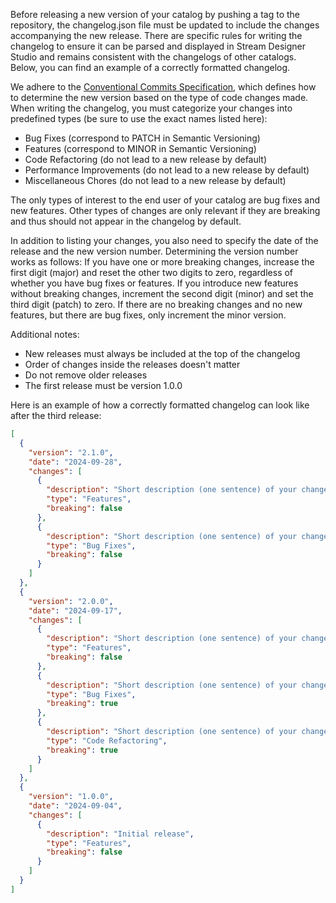 Before releasing a new version of your catalog by pushing a tag to the repository, the changelog.json file must
be updated to include the changes accompanying the new release. There are specific rules for writing the changelog
to ensure it can be parsed and displayed in Stream Designer Studio and remains consistent with the changelogs
of other catalogs. Below, you can find an example of a correctly formatted changelog.

We adhere to the [Conventional Commits Specification](https://www.conventionalcommits.org), which defines how to
determine the new version based on the type of code changes made. When writing the changelog, you must categorize
your changes into predefined types (be sure to use the exact names listed here):

- Bug Fixes (correspond to PATCH in Semantic Versioning)
- Features (correspond to MINOR in Semantic Versioning)
- Code Refactoring (do not lead to a new release by default)
- Performance Improvements (do not lead to a new release by default)
- Miscellaneous Chores (do not lead to a new release by default)

The only types of interest to the end user of your catalog are bug fixes and new features. Other types of changes
are only relevant if they are breaking and thus should not appear in the changelog by default.

In addition to listing your changes, you also need to specify the date of the release and the new version number.
Determining the version number works as follows: If you have one or more breaking changes, increase the first digit
(major) and reset the other two digits to zero, regardless of whether you have bug fixes or features. If you introduce
new features without breaking changes, increment the second digit (minor) and set the third digit (patch) to zero. If
there are no breaking changes and no new features, but there are bug fixes, only increment the minor version.

Additional notes:

- New releases must always be included at the top of the changelog
- Order of changes inside the releases doesn't matter
- Do not remove older releases
- The first release must be version 1.0.0

Here is an example of how a correctly formatted changelog can look like after the third release:

```json
[
  {
    "version": "2.1.0",
    "date": "2024-09-28",
    "changes": [
      {
        "description": "Short description (one sentence) of your change in present tense",
        "type": "Features",
        "breaking": false
      },
      {
        "description": "Short description (one sentence) of your change in present tense",
        "type": "Bug Fixes",
        "breaking": false
      }
    ]
  },
  {
    "version": "2.0.0",
    "date": "2024-09-17",
    "changes": [
      {
        "description": "Short description (one sentence) of your change in present tense",
        "type": "Features",
        "breaking": false
      },
      {
        "description": "Short description (one sentence) of your change in present tense",
        "type": "Bug Fixes",
        "breaking": true
      },
      {
        "description": "Short description (one sentence) of your change in present tense",
        "type": "Code Refactoring",
        "breaking": true
      }
    ]
  },
  {
    "version": "1.0.0",
    "date": "2024-09-04",
    "changes": [
      {
        "description": "Initial release",
        "type": "Features",
        "breaking": false
      }
    ]
  }
]
```

